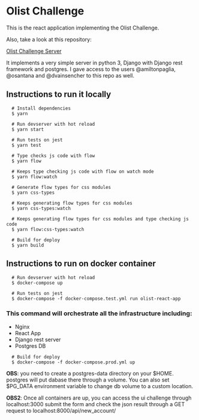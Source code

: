 # Olist Challenge

This is the react application implementing the Olist Challenge.

Also, take a look at this repository:

[Olist Challenge Server](https://bitbucket.org/juanmagalhaes/olist_challeng_server)

It implements a very simple server in python 3, Django with Django rest framework and postgres.
I gave access to the users @amiltonpaglia, @osantana and @dvainsencher to this repo as well.


## Instructions to run it locally

```
  # Install dependencies
  $ yarn
```

```
  # Run devserver with hot reload
  $ yarn start
```

```
  # Run tests on jest
  $ yarn test
```

```
  # Type checks js code with flow
  $ yarn flow

  # Keeps type checking js code with flow on watch mode
  $ yarn flow:watch

  # Generate flow types for css modules
  $ yarn css-types

  # Keeps generating flow types for css modules
  $ yarn css-types:watch

  # Keeps generating flow types for css modules and type checking js code
  $ yarn flow:css-types:watch
```

```
  # Build for deploy
  $ yarn build
```

## Instructions to run on docker container

```
  # Run devserver with hot reload
  $ docker-compose up
```

```
  # Run tests on jest
  $ docker-compose -f docker-compose.test.yml run olist-react-app
```

### This command will orchestrate all the infrastructure including:

- Nginx
- React App
- Django rest server
- Postgres DB

```
  # Build for deploy
  $ docker-compose -f docker-compose.prod.yml up
```

 <strong>OBS</strong>: you need to create a postgres-data directory on your $HOME.
postgres will put dabase there through a volume.
You can also set $PG_DATA environment variable to change db volume to a custom location.

 <strong>OBS2</strong>: Once all containers are up, you can access the ui challenge through localhost:3000
submit the form and check the json result through a GET request to localhost:8000/api/new_account/

